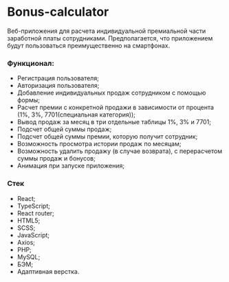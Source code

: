 # Bonus-calculator

Веб-приложения для расчета индивидуальной премиальной части заработной платы сотрудниками. Предполагается, что приложением будут пользоваться преимущественно на смартфонах.

### Функционал: 
- Регистрация пользователя;
- Авторизация пользователя;
- Добавление индивидуальных продаж сотрудником с помощью формы;
- Расчет премии с конкретной продажи в зависимости от процента (1%, 3%, 7701(cпециальная категория));
- Вывод продаж за месяц в три отдельные таблицы 1%, 3% и 7701;
- Подсчет общей суммы продаж;
- Подсчет общей суммы премии, которую получит сотрудник;
- Возможность просмотра истории продаж по месяцам;
- Возможность удалить продажу (в случае возврата), с перерасчетом суммы продаж и бонусов;
- Анимация при запуске приложения;

### Стек
- React;
- TypeScript;
- React router;
- HTML5;
- SCSS;
- JavaScript;
- Axios;
- PHP;
- MySQL;
- БЭМ;
- Адаптивная верстка.